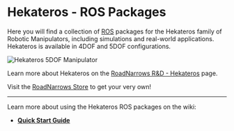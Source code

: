 Hekateros - **ROS** Packages
=============

Here you will find a collection of [ROS](http://ros.org) packages for the Hekateros family of Robotic Manipulators, including simulations and real-world applications. Hekateros is available in 4DOF and 5DOF configurations.

![Hekateros 5DOF Manipulator](http://www.roadnarrows.com/r-and-d/Hekateros/img/Hek_Reflect.png)

Learn more about Hekateros on the [RoadNarrows R&D - Hekateros](http://roadnarrows.com/r-and-d/Hekateros/) page.

Visit the [RoadNarrows Store](http://www.roadnarrows-store.com/hekateros-arm.html) to get your very own!

***

Learn more about using the Hekateros ROS packages on the wiki: 
 * [**Quick Start Guide**](https://github.com/roadnarrows-robotics/hekateros/wiki/Hekateros-Quick-Start-Guide)
